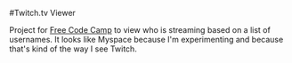 #Twitch.tv Viewer

Project for [Free Code Camp](https://www.freecodecamp.com/challenges/use-the-twitchtv-json-api) to
view who is streaming based on a list of usernames. It looks like Myspace because I'm
experimenting and because that's kind of the way I see Twitch.
